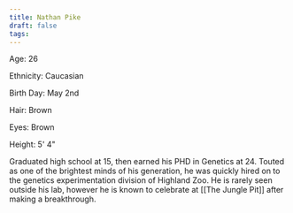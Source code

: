 ```yaml
---
title: Nathan Pike
draft: false
tags:
---
```

 
Age: 26

Ethnicity: Caucasian

Birth Day: May 2nd

Hair: Brown

Eyes: Brown

Height: 5' 4"

Graduated high school at 15, then earned his PHD in Genetics at 24. Touted as one of the brightest minds of his generation, he was quickly hired on to the genetics experimentation division of Highland Zoo. He is rarely seen outside his lab, however he is known to celebrate at [[The Jungle Pit]] after making a breakthrough.